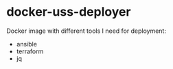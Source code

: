 # docker-uss-deployer
Docker image with different tools I need for deployment:

- ansible
- terraform
- jq
